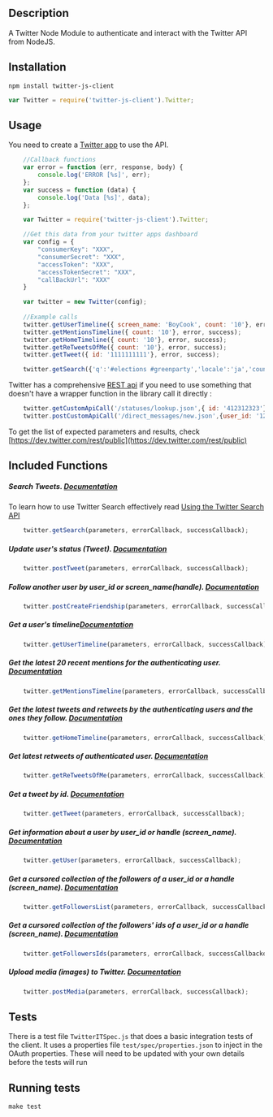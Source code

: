 ## Description
A Twitter Node Module to authenticate and interact with the Twitter API from NodeJS. 

## Installation
```	
npm install twitter-js-client
```
```javascript
var Twitter = require('twitter-js-client').Twitter;
```
## Usage
You need to create a [Twitter app](https://dev.twitter.com/apps) to use the API. 

```javascript
	//Callback functions
	var error = function (err, response, body) {
    	console.log('ERROR [%s]', err);
	};
	var success = function (data) {
    	console.log('Data [%s]', data);
	};

	var Twitter = require('twitter-js-client').Twitter;

	//Get this data from your twitter apps dashboard
	var config = {
    	"consumerKey": "XXX",
    	"consumerSecret": "XXX",
    	"accessToken": "XXX",
    	"accessTokenSecret": "XXX",
    	"callBackUrl": "XXX"
	}

    var twitter = new Twitter(config);
	
	//Example calls
	twitter.getUserTimeline({ screen_name: 'BoyCook', count: '10'}, error, success);
	twitter.getMentionsTimeline({ count: '10'}, error, success);
	twitter.getHomeTimeline({ count: '10'}, error, success);
	twitter.getReTweetsOfMe({ count: '10'}, error, success);
	twitter.getTweet({ id: '1111111111'}, error, success);

	twitter.getSearch({'q':'#elections #greenparty','locale':'ja','count': 100}, error, success);

```

Twitter has a comprehensive [REST api](https://dev.twitter.com/rest/public) if you need to use something that doesn't have a wrapper function in the library call it directly : 
```javascript
	twitter.getCustomApiCall('/statuses/lookup.json',{ id: '412312323'}, error, success);
	twitter.postCustomApiCall('/direct_messages/new.json',{user_id: '1234', 'text':'This is easy.'}, error, success);
```
To get the list of expected parameters and results, check [https://dev.twitter.com/rest/public](https://dev.twitter.com/rest/public)

## Included Functions

##### Search Tweets. [Documentation](https://dev.twitter.com/rest/reference/get/search/tweets)
To learn how to use Twitter Search effectively read [Using the Twitter Search API](https://dev.twitter.com/rest/public/search)
```javascript	
	twitter.getSearch(parameters, errorCallback, successCallback);
```


##### Update user's status (Tweet). [Documentation](https://dev.twitter.com/rest/reference/post/statuses/update)
```javascript
	twitter.postTweet(parameters, errorCallback, successCallback);
```
##### Follow another user by user\_id or screen_name(handle). [Documentation](https://dev.twitter.com/rest/reference/post/friendships/create)
```javascript
	twitter.postCreateFriendship(parameters, errorCallback, successCallback);
```
##### Get a user's timeline[Documentation](https://dev.twitter.com/rest/reference/get/statuses/user_timeline)
```javascript
	twitter.getUserTimeline(parameters, errorCallback, successCallback);
```
##### Get the latest 20 recent mentions for the authenticating user. [Documentation](https://dev.twitter.com/rest/reference/get/statuses/mentions_timeline)
```javascript
	twitter.getMentionsTimeline(parameters, errorCallback, successCallback);
```
##### Get the latest tweets and retweets by the authenticating users and the ones they follow. [Documentation](https://dev.twitter.com/rest/reference/get/statuses/home_timeline)
```javascript
	twitter.getHomeTimeline(parameters, errorCallback, successCallback);
```
##### Get latest retweets of authenticated user. [Documentation](https://dev.twitter.com/rest/reference/get/statuses/retweets_of_me)
```javascript
	twitter.getReTweetsOfMe(parameters, errorCallback, successCallback);
```
##### Get a tweet by id. [Documentation](https://dev.twitter.com/rest/reference/get/statuses/show/)
```javascript
	twitter.getTweet(parameters, errorCallback, successCallback);
```
##### Get information about a user by user\_id or handle (screen_name). [Documentation](https://dev.twitter.com/rest/reference/get/users/show)
```javascript
	twitter.getUser(parameters, errorCallback, successCallback);
```
##### Get a cursored collection of the followers of a user\_id or a handle (screen_name). [Documentation](https://dev.twitter.com/rest/reference/get/followers/list)
```javascript
	twitter.getFollowersList(parameters, errorCallback, successCallback);
```
##### Get a cursored collection of the followers' *ids* of a user\_id or a handle (screen_name). [Documentation](https://dev.twitter.com/rest/reference/get/followers/ids)
```javascript
	twitter.getFollowersIds(parameters, errorCallback, successCallbackok);
```
##### Upload media (images) to Twitter. [Documentation](https://dev.twitter.com/rest/reference/post/media/upload)
```javascript
	twitter.postMedia(parameters, errorCallback, successCallback);
```

## Tests

There is a test file `TwitterITSpec.js` that does a basic integration tests of the client. 
It uses a properties file `test/spec/properties.json` to inject in the OAuth properties. 
These will need to be updated with your own details before the tests will run

## Running tests

	make test